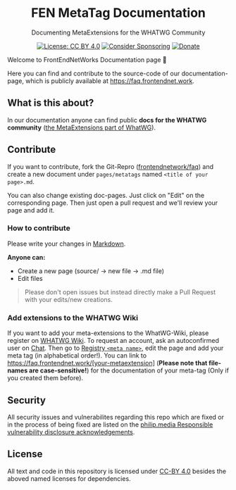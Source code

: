 <p align="center">
 <h1 align="center">FEN MetaTag Documentation</h1>
 <p align="center">Documenting MetaExtensions for the WHATWG Community</p>
</p>
  <p align="center">
	<a href="https://creativecommons.org/licenses/by/4.0/"><img src="https://img.shields.io/badge/License-CC%20BY%204.0-lightgrey.svg" alt="License: CC BY 4.0"></a>
	<a href="https://github.com/sponsors/philipbrembeck"><img src="https://img.shields.io/badge/Sponsor-white.svg?logo=githubsponsors" alt="Consider Sponsoring"></a>
	<a href="https://www.paypal.com/donate?hosted_button_id=N4F7DAQH7ET2G"><img src="https://img.shields.io/badge/Donate-blue.svg?logo=paypal" alt="Donate"></a>
  </p>

Welcome to FrontEndNetWorks Documentation page 🥳

Here you can find and contribute to the source-code of our documentation-page, which is publicly available at <https://faq.frontendnet.work>.

## What is this about?

In our documentation anyone can find public **docs for the WHATWG community** ([the MetaExtensions part of WhatWG](https://wiki.whatwg.org/wiki/MetaExtensions)).

## Contribute

If you want to contribute, fork the Git-Repro ([frontendnetwork/faq](https://github.com/frontendnetwork/faq)) and create a new document under `pages/metatags` named `<title of your page>.md`.

You can also change existing doc-pages. Just click on "Edit" on the corresponding page.
Then just open a pull request and we'll review your page and add it.

### How to contribute

Please write your changes in [Markdown](https://www.markdownguide.org). 

**Anyone can:**

- Create a new page (source/ → new file → .md file)
- Edit files


> Please don't open issues but instead directly make a Pull Request with your edits/new creations.

### Add extensions to the WHATWG Wiki

If you want to add your meta-extensions to the WhatWG-Wiki, please register on [WHATWG Wiki](https://wiki.whatwg.org/). To request an account, ask an autoconfirmed user on [Chat](https://whatwg.org/chat). Then go to [Registry `<meta name>`](https://wiki.whatwg.org/wiki/MetaExtensions), edit the page and add your meta tag (in alphabetical order!).
You can link to https://faq.frontendnet.work/[your-metaextension] (**Please note that file-names are case-sensitive!**) for the documentation of your meta-tag (Only if you created them before).

## Security
All security issues and vulnerabilites regarding this repo which are fixed or in the process of being fixed are listed on the [philip.media Responsible vulnerability disclosure acknowledgements](https://philip-media.github.io/security-policy/Acknowledgments.html). 

## License

All text and code in this repository is licensed under [CC-BY 4.0](https://creativecommons.org/licenses/by/4.0/) besides the aboved named licenses for dependencies.
